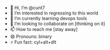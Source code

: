 - 👋 Hi, I’m @cunt7
- 👀 I’m interested in regressing to this world
- 🌱 I’m currently learning devops tools
- 💞️ I’m looking to collaborate on [thinking on it]
- 📫 How to reach me [stay away]
- 😄 Pronouns: binary
- ⚡ Fun fact: cyl+alt+dlt

<!---
cunt7/cunt7 is a ✨ special ✨ repository because its `README.md` (this file) appears on your GitHub profile.
You can click the Preview link to take a look at your changes.
--->
